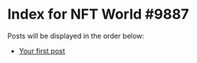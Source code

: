 # Index for NFT World #9887
Posts will be displayed in the order below:

- [Your first post](./001-first.md)

